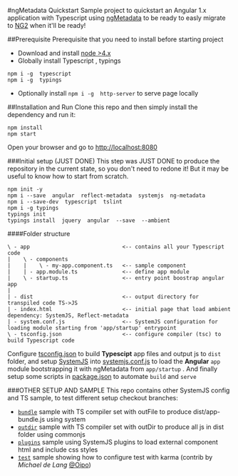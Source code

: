 #ngMetadata Quickstart
Sample project to quickstart an Angular 1.x application with Typescript 
using [ngMetadata](https://github.com/ngParty/ng-metadata) to be ready to easly migrate to [NG2](https://angular.io) when it'll be ready!

##Prerequisite
Prerequisite that you need to install before starting project
- Download and install [node >4.x](https://nodejs.org/en/download/)
- Globally install Typescript , typings
```
npm i -g  typescript  
npm i -g  typings
```
- Optionally install `npm i -g  http-server` to serve page locally

##Installation and Run
Clone this repo and then simply install the dependency and run it: 
```
npm install
npm start
```
Open your browser and go to [http://localhost:8080](http://localhost:8080)



###Initial setup (JUST DONE)
This step was JUST DONE to produce the repository in the current state, so you don't need to redone it!
But it may be useful to know how to start from scratch.
```
npm init -y
npm i --save  angular  reflect-metadata  systemjs  ng-metadata
npm i --save-dev  typescript  tslint
npm i -g typings
typings init
typings install  jquery  angular  --save  --ambient
```

####Folder structure
```
\ - app                             <-- contains all your Typescript code
|    \ - components     
|    |    \ - my-app.component.ts   <-- sample component
|    | - app.module.ts              <-- define app module
|    \ - startup.ts                 <-- entry point boostrap angular app
|
| - dist                            <-- output directory for transpiled code TS->JS
| - index.html                      <-- initial page that load ambient dependency: SystemJS, Reflect-metadata 
| - system.conf.js                  <-- SystemJS configuration for loading module starting from 'app/startup' entrypoint 
\ - tsconfig.json                   <-- configure compiler (tsc) to build Typescript code 
```

Configure [tsconfig.json](tsconfig.json) to build **Typescipt** app files and output js to `dist` folder, 
and setup [SystemJS](https://github.com/systemjs/systemjs/blob/master/docs/config-api.md) into [systemjs.conf.js](systemjs.conf.js) 
to load the **Angular** `app` module bootstrapping it with ngMetadata from `app/startup` . 
And finally setup some scripts in [package.json](package.json) to automate `build` and `serve`

###OTHER SETUP AND SAMPLE
This repo contains other SystemJS config and TS sample, to test different setup checkout branches:
- [`bundle`](https://github.com/dmorosinotto/ng-metadata-quickstart/tree/bundle) sample with TS compiler set with outFile to produce dist/app-bundle.js using system
- [`outdir`](https://github.com/dmorosinotto/ng-metadata-quickstart/tree/outdir) sample with TS compiler set with outDir to produce all js in dist folder using commonjs
- [`plugins`](https://github.com/dmorosinotto/ng-metadata-quickstart/tree/plugins) sample using SystemJS plugins to load external component html and include css styles
- [`test`](https://github.com/dmorosinotto/ng-metadata-quickstart/tree/test) sample showing how to configure test with karma (contrib by *Michael de Lang* [@Oipo](https://github.com/Oipo))
